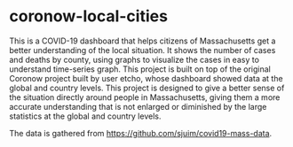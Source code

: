 # coronow-local-cities
This is a COVID-19 dashboard that helps citizens of Massachusetts get a better understanding of the local situation. It shows the number of cases and deaths by county, using graphs to visualize the cases in easy to understand time-series graph. This project is built on top of the original Coronow project built by user etcho, whose dashboard showed data at the global and country levels. This project is designed to give a better sense of the situation directly around people in Massachusetts, giving them a more accurate understanding that is not enlarged or diminished by the large statistics at the global and country levels.

The data is gathered from https://github.com/sjuim/covid19-mass-data.
